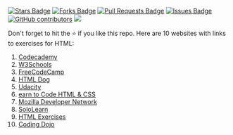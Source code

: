 <a href="https://github.com/drshahizan/learn-php/stargazers"><img src="https://img.shields.io/github/stars/drshahizan/learn-php" alt="Stars Badge"/></a>
<a href="https://github.com/drshahizan/learn-php/network/members"><img src="https://img.shields.io/github/forks/drshahizan/learn-php" alt="Forks Badge"/></a>
<a href="https://github.com/drshahizan/learn-php/pulls"><img src="https://img.shields.io/github/issues-pr/drshahizan/learn-php" alt="Pull Requests Badge"/></a>
<a href="https://github.com/drshahizan/learn-php/issues"><img src="https://img.shields.io/github/issues/drshahizan/learn-php" alt="Issues Badge"/></a>
<a href="https://github.com/drshahizan/learn-php/graphs/contributors"><img alt="GitHub contributors" src="https://img.shields.io/github/contributors/drshahizan/learn-php?color=2b9348"></a>
![](https://visitor-badge.glitch.me/badge?page_id=drshahizan/learn-php)

Don't forget to hit the :star: if you like this repo.
Here are 10 websites with links to exercises for HTML:

1. [Codecademy](https://www.codecademy.com/learn/learn-html)
2. [W3Schools](https://www.w3schools.com/html/exercise.asp)
3. [FreeCodeCamp](https://www.freecodecamp.org/learn/responsive-web-design/basic-html-and-html5/)
4. [HTML Dog](https://htmldog.com/guides/html/beginner/exercises/)
5. [Udacity](https://www.udacity.com/course/intro-to-html-and-css--ud001)
6. [earn to Code HTML & CSS](https://learn.shayhowe.com/html-css/)
7. [Mozilla Developer Network](https://developer.mozilla.org/en-US/docs/Learn/HTML/Introduction_to_HTML/Exercises)
8. [SoloLearn](https://www.sololearn.com/Course/HTML/)
9. [HTML Exercises](https://html-exercises.com/)
10. [Coding Dojo](https://www.codingdojo.com/blog/html-exercises-for-beginners/)
